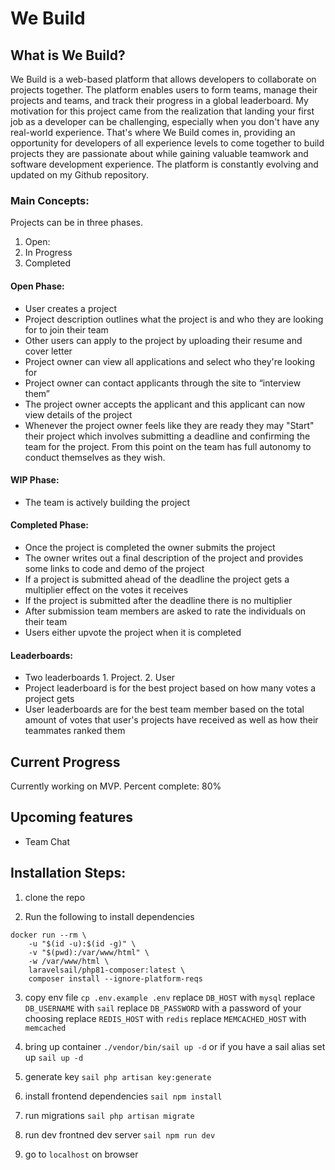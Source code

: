 # We Build

## What is We Build? 
We Build is a web-based platform that allows developers to collaborate on projects together. The platform enables users to form teams, manage their projects and teams, and track their progress in a global leaderboard. My motivation for this project came from the realization that landing your first job as a developer can be challenging, especially when you don't have any real-world experience. That's where We Build comes in, providing an opportunity for developers of all experience levels to come together to build projects they are passionate about while gaining valuable teamwork and software development experience. The platform is constantly evolving and updated on my Github repository.

### Main Concepts: 
Projects can be in three phases. 
1. Open: 
2. In Progress
3. Completed

#### Open Phase: 
- User creates a project
- Project description outlines what the project is and who they are looking for to join their team
- Other users can apply to the project by uploading their resume and cover letter
- Project owner can view all applications and select who they're looking for
- Project owner can contact applicants through the site to “interview them”
- The project owner accepts the applicant and this applicant can now view details of the project
- Whenever the project owner feels like they are ready they may "Start" their project which involves submitting a deadline and confirming the team for the project. From this point on the team has full autonomy to conduct themselves as they wish.

#### WIP Phase: 
- The team is actively building the project

#### Completed Phase:
- Once the project is completed the owner submits the project
- The owner writes out a final description of the project and provides some links to code and demo of the project
- If a project is submitted ahead of the deadline the project gets a multiplier effect on the votes it receives 
- If the project is submitted after the deadline there is no multiplier
- After submission team members are asked to rate the individuals on their team
- Users either upvote the project when it is completed

#### Leaderboards:
- Two leaderboards 1. Project. 2. User
- Project leaderboard is for the best project based on how many votes a project gets
- User leaderboards are for the best team member based on the total amount of votes that user's projects have received as well as how their teammates ranked them

## Current Progress
Currently working on MVP.
Percent complete: 80%

## Upcoming features
- Team Chat

## Installation Steps: 
1. clone the repo 

2. Run the following to install dependencies
```
docker run --rm \
    -u "$(id -u):$(id -g)" \
    -v "$(pwd):/var/www/html" \
    -w /var/www/html \
    laravelsail/php81-composer:latest \
    composer install --ignore-platform-reqs
```

3. copy env file
`cp .env.example .env`
replace `DB_HOST` with `mysql`
replace `DB_USERNAME` with `sail`
replace `DB_PASSWORD` with a password of your choosing
replace `REDIS_HOST` with `redis`
replace `MEMCACHED_HOST` with `memcached`

4. bring up container `./vendor/bin/sail up -d` or if you have a sail alias set up `sail up -d`
5. generate key `sail php artisan key:generate`
6. install frontend dependencies `sail npm install`
7. run migrations `sail php artisan migrate`
8. run dev frontned dev server `sail npm run dev`
9. go to `localhost` on browser
